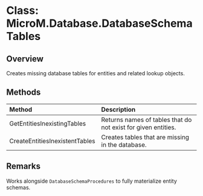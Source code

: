# Class: MicroM.Database.DatabaseSchemaTables

## Overview
Creates missing database tables for entities and related lookup objects.

## Methods
| Method | Description |
|:--|:--|
| GetEntitiesInexistingTables | Returns names of tables that do not exist for given entities. |
| CreateEntitiesInexistentTables | Creates tables that are missing in the database. |

## Remarks
Works alongside `DatabaseSchemaProcedures` to fully materialize entity schemas.

